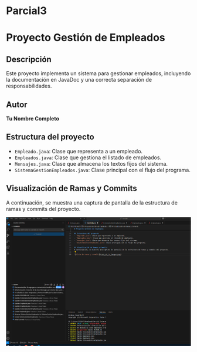 # Parcial3
# Proyecto Gestión de Empleados

## Descripción
Este proyecto implementa un sistema para gestionar empleados, incluyendo la documentación en JavaDoc y una correcta separación de responsabilidades.

## Autor
**Tu Nombre Completo**

## Estructura del proyecto
- `Empleado.java`: Clase que representa a un empleado.
- `Empleados.java`: Clase que gestiona el listado de empleados.
- `Mensajes.java`: Clase que almacena los textos fijos del sistema.
- `SistemaGestionEmpleados.java`: Clase principal con el flujo del programa.

## Visualización de Ramas y Commits
A continuación, se muestra una captura de pantalla de la estructura de ramas y commits del proyecto.

![Vista de ramas y commits](/Captura.PNG)